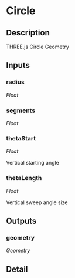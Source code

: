 # Circle

## Description
THREE.js Circle Geometry

## Inputs
### radius

*Float*



### segments

*Float*



### thetaStart

*Float*

Vertical starting angle

### thetaLength

*Float*

Vertical sweep angle size

## Outputs
### geometry

*Geometry*



## Detail

